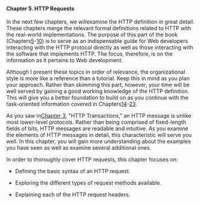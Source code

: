 #### Chapter 5. HTTP Requests

In the next few chapters, we willexamine the HTTP definition in great detail. These chapters merge the relevant formal definitions related to HTTP with the real-world implementations. The purpose of this part of the book \(Chapters[5](itss://chm/0672324547_ch05.html#ch05)-[10](itss://chm/0672324547_ch10.html#ch10)\) is to serve as an indispensable guide for Web developers interacting with the HTTP protocol directly as well as those interacting with the software that implements HTTP. The focus, therefore, is on the information as it pertains to Web development.

Although I present these topics in order of relevance, the organizational style is more like a reference than a tutorial. Keep this in mind as you plan your approach. Rather than skimming this part, however, your time will be well served by gaining a good working knowledge of the HTTP definition. This will give you a better foundation to build on as you continue with the task-oriented information covered in Chapters[14](itss://chm/0672324547_ch14.html#ch14)-[23](itss://chm/0672324547_ch23.html#ch23).

As you saw in[Chapter 3](itss://chm/0672324547_ch03.html#ch03), "HTTP Transactions," an HTTP message is unlike most lower-level protocols. Rather than being comprised of fixed-length fields of bits, HTTP messages are readable and intuitive. As you examine the elements of HTTP messages in detail, this characteristic will serve you well. In this chapter, you will gain more understanding about the examples you have seen as well as examine several additional ones.

In order to thoroughly cover HTTP requests, this chapter focuses on:

* Defining the basic syntax of an HTTP request.

* Exploring the different types of request methods available.

* Explaining each of the HTTP request headers.



